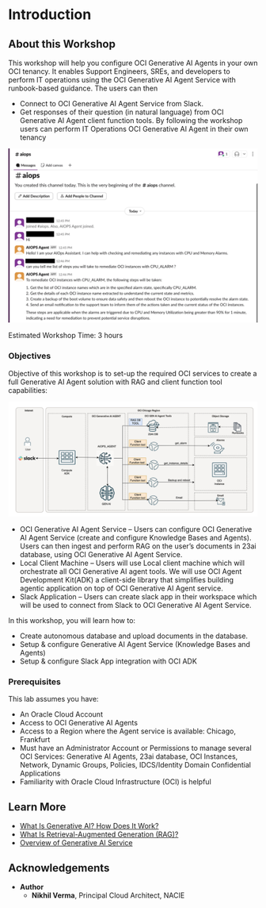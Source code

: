 # Introduction

## About this Workshop

This workshop will help you configure OCI Generative AI Agents in your own OCI tenancy.
It enables Support Engineers, SREs, and developers to perform IT operations using the OCI Generative AI Agent Service with runbook-based guidance.
The users can then

- Connect to OCI Generative AI Agent Service from Slack.
- Get responses of their question (in natural language) from OCI Generative AI Agent client function tools.
By following the workshop users can perform IT Operations OCI Generative AI Agent in their own tenancy

![User View](images/image_intro.png)

Estimated Workshop Time: 3 hours

### Objectives

Objective of this workshop is to set-up the required OCI services to create a full Generative AI Agent solution with RAG and client function tool capabilities:

![Architecture Diagram](images/architecture_aiops.png)

- OCI Generative AI Agent Service – Users can configure OCI Generative AI Agent Service (create and configure Knowledge Bases and Agents).
Users can then ingest and perform RAG on the user’s documents in 23ai database, using OCI Generative AI Agent Service.
- Local Client Machine – Users will use Local client machine which will orchestrate all OCI Generative AI agent tools. We will use OCI Agent Development Kit(ADK) a client-side library that simplifies building agentic application on top of OCI Generative AI Agent service.
- Slack Application – Users can create slack app in their workspace which will be used to connect from Slack to OCI Generative AI Agent Service.

In this workshop, you will learn how to:

- Create autonomous database and upload documents in the database.
- Setup & configure Generative AI Agent Service (Knowledge Bases and Agents)
- Setup & configure Slack App integration with OCI ADK

### Prerequisites

This lab assumes you have:

- An Oracle Cloud Account
- Access to OCI Generative AI Agents
- Access to a Region where the Agent service is available: Chicago, Frankfurt
- Must have an Administrator Account or Permissions to manage several OCI Services: Generative AI Agents, 23ai database, OCI Instances, Network, Dynamic Groups, Policies, IDCS/Identity Domain Confidential Applications
- Familiarity with Oracle Cloud Infrastructure (OCI) is helpful

## Learn More

- [What Is Generative AI? How Does It Work?](https://www.oracle.com/artificial-intelligence/generative-ai/what-is-generative-ai/)
- [What Is Retrieval-Augmented Generation (RAG)?](https://www.oracle.com/artificial-intelligence/generative-ai/retrieval-augmented-generation-rag/)
- [Overview of Generative AI Service](https://docs.oracle.com/en-us/iaas/Content/generative-ai/overview.htm)

## Acknowledgements

- **Author**
  - **Nikhil Verma**, Principal Cloud Architect, NACIE
